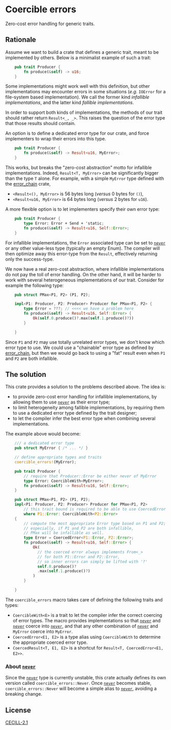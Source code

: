 
# Coercible errors

Zero-cost error handling for generic traits.

## Rationale

Assume we want to build a crate that defines a generic trait,
meant to be implemented by others.
Below is a minimalist example of such a trait:

```rust
    pub trait Producer {
        fn produce(&self) -> u16;
    }
```

Some implementations might work well with this definition,
but other implementations may encounter errors in some situations
(*e.g.* `IOError` for a file-system based implementation).
We call the former kind *infallible implementations*,
and the latter kind *fallible implementations*.

In order to support both kinds of implementations,
the methods of our trait should rather return `Result<_, _>`.
This raises the question of the error type that those results should contain.

An option is to define a dedicated error type for our crate,
and force implementers to wrap their errors into this type.

```rust
    pub trait Producer {
        fn produce(&self) -> Result<u16, MyError>;
    }
```

This works, but breaks the "zero-cost abstraction" motto for infallible implementations.
Indeed, `Result<T, MyError>` can be significantly bigger than the type `T` alone.
For example, with a simple `MyError` type defined with the
[error_chain] crate,

* `<Result<(), MyError>` is 56 bytes long (*versus* 0 bytes for `()`),
* `<Result<u16, MyError>` is 64 bytes long (*versus* 2 bytes for `u16`).

A more flexible option is to let implementers specify their own error type:

```rust
    pub trait Producer {
        type Error: Error + Send + 'static;
        fn produce(&self) -> Result<u16, Self::Error>;
    }
```

For infallible implementations,
the `Error` associated type can be set to [`never`]
or any other value-less type (typically an empty Enum).
The compiler will then optimize away this error-type from the `Result`,
effectively returning only the success-type.

We now have a real zero-cost abstraction,
where infallible implementations do not pay the toll of error handling.
On the other hand, it will be harder to work with several heterogeneous implementations of our trait.
Consider for example the following type:

```rust
    pub struct PMax<P1, P2> (P1, P2);

    impl<P1: Producer, P2: Producer> Producer for PMax<P1, P2> {
        type Error = ???; // <<<< we have a problem here
        fn produce(&self) -> Result<u16, Self::Error> { 
            Ok(self.0.produce()?.max(self.1.produce()?))
        }

    }
```

Since `P1` and `P2` may use totally unrelated error types,
we don't know which error type to use.
We could use a "chainable" error type as defined by [error_chain],
but then we would go back to using a "fat" result even when `P1` and `P2` are both infallible.

## The solution

This crate provides a solution to the problems described above.
The idea is:

* to provide zero-cost error handling for infallible implementations,
  by allowing them to use [`never`] as their error type;
* to limit heterogeneity among fallible implementations,
  by requiring them to use a dedicated error type defined by the trait designer;
* to let the compiler infer the best error type when combining several implementations.

The example above would become:

```rust
    /// a dedicated error type
    pub struct MyError { /* ... */ }

    // define appropriate types and traits
    coercible_errors!(MyError);

    pub trait Producer {
        // require that Producer::Error be either never of MyError
        type Error: CoercibleWith<MyError>;
        fn produce(&self) -> Result<u16, Self::Error>;
    }

    pub struct PMax<P1, P2> (P1, P2);
    impl<P1: Producer, P2: Producer> Producer for PMax<P1, P2> 
        // this trait bound is required to be able to use CoercedError below
        where P1::Error: CoercibleWith<P2::Error>
    {
        // compute the most appropriate Error type based on P1 and P2;
        // especially, if P1 and P2 are both infallible,
        // PMax will be infallible as well.
        type Error = CoercedError<P1::Error, P2::Error>;
        fn produce(&self) -> Result<u16, Self::Error> {
            Ok(
              // the coerced error always implements From<_>
              // for both P1::Error and P2::Error,
              // so inner errors can simply be lifted with '?'
              self.0.produce()?
              .max(self.1.produce()?)
            )
        }

    }
```

The `coercible_errors` macro takes care of defining the following traits and types:

* `CoercibleWith<E>` is a trait to let the compiler infer the correct coercing of error types.
  The macro provides implementations so that [`never`] and [`never`] coerce into [`never`], and that any other combination of [`never`] and `MyError` coerce into `MyError`.
* `CoercedError<E1, E2>` is a type alias using `CoercibleWith` to determine the appropriate coerced error type.
* `CoercedResult<T, E1, E2>` is a shortcut for  `Result<T, CoercedError<E1, E2>>`.


### About [`never`]

Since the [`never`] type is currently unstable,
this crate actually defines its own version called `coercible_errors::Never`.
Once [`never`] becomes stable,
`coercible_errors::Never` will become a simple alias to [`never`],
avoiding a breaking change.


[error_chain]: https://docs.rs/error-chain/
[`never`]: https://doc.rust-lang.org/std/primitive.never.html

## License

[CECILL-2.1](https://opensource.org/licenses/CECILL-2.1)